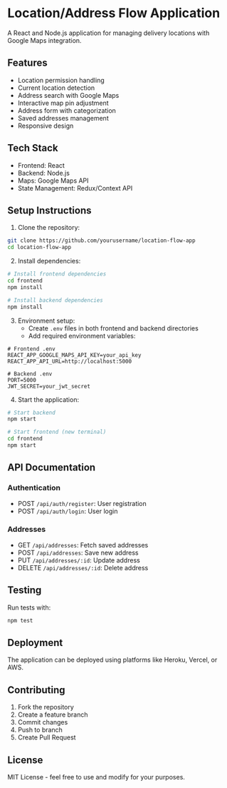 # Location/Address Flow Application

A React and Node.js application for managing delivery locations with Google Maps integration.

## Features

- Location permission handling
- Current location detection
- Address search with Google Maps
- Interactive map pin adjustment
- Address form with categorization
- Saved addresses management
- Responsive design

## Tech Stack

- Frontend: React
- Backend: Node.js
- Maps: Google Maps API
- State Management: Redux/Context API

## Setup Instructions

1. Clone the repository:

```bash
git clone https://github.com/yourusername/location-flow-app
cd location-flow-app
```

2. Install dependencies:

```bash
# Install frontend dependencies
cd frontend
npm install

# Install backend dependencies
npm install
```

3. Environment setup:
   - Create `.env` files in both frontend and backend directories
   - Add required environment variables:

```
# Frontend .env
REACT_APP_GOOGLE_MAPS_API_KEY=your_api_key
REACT_APP_API_URL=http://localhost:5000

# Backend .env
PORT=5000
JWT_SECRET=your_jwt_secret
```

4. Start the application:

```bash
# Start backend
npm start

# Start frontend (new terminal)
cd frontend
npm start
```

## API Documentation

### Authentication

- POST `/api/auth/register`: User registration
- POST `/api/auth/login`: User login

### Addresses

- GET `/api/addresses`: Fetch saved addresses
- POST `/api/addresses`: Save new address
- PUT `/api/addresses/:id`: Update address
- DELETE `/api/addresses/:id`: Delete address

## Testing

Run tests with:

```bash
npm test
```

## Deployment

The application can be deployed using platforms like Heroku, Vercel, or AWS.

## Contributing

1. Fork the repository
2. Create a feature branch
3. Commit changes
4. Push to branch
5. Create Pull Request

## License

MIT License - feel free to use and modify for your purposes.

